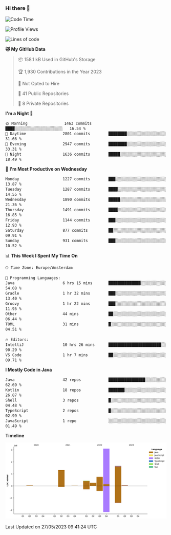 ### Hi there 👋


<!--START_SECTION:waka-->
![Code Time](http://img.shields.io/badge/Code%20Time-3%2C230%20hrs%2033%20mins-blue)

![Profile Views](http://img.shields.io/badge/Profile%20Views-4-blue)

![Lines of code](https://img.shields.io/badge/From%20Hello%20World%20I%27ve%20Written-7.6%20million%20lines%20of%20code-blue)

**🐱 My GitHub Data** 

> 📦 158.1 kB Used in GitHub's Storage 
 > 
> 🏆 1,930 Contributions in the Year 2023
 > 
> 🚫 Not Opted to Hire
 > 
> 📜 41 Public Repositories 
 > 
> 🔑 8 Private Repositories 
 > 
**I'm a Night 🦉** 

```text
🌞 Morning                1463 commits        ████░░░░░░░░░░░░░░░░░░░░░   16.54 % 
🌆 Daytime                2801 commits        ████████░░░░░░░░░░░░░░░░░   31.66 % 
🌃 Evening                2947 commits        ████████░░░░░░░░░░░░░░░░░   33.31 % 
🌙 Night                  1636 commits        █████░░░░░░░░░░░░░░░░░░░░   18.49 % 
```
📅 **I'm Most Productive on Wednesday** 

```text
Monday                   1227 commits        ███░░░░░░░░░░░░░░░░░░░░░░   13.87 % 
Tuesday                  1287 commits        ████░░░░░░░░░░░░░░░░░░░░░   14.55 % 
Wednesday                1890 commits        █████░░░░░░░░░░░░░░░░░░░░   21.36 % 
Thursday                 1491 commits        ████░░░░░░░░░░░░░░░░░░░░░   16.85 % 
Friday                   1144 commits        ███░░░░░░░░░░░░░░░░░░░░░░   12.93 % 
Saturday                 877 commits         ██░░░░░░░░░░░░░░░░░░░░░░░   09.91 % 
Sunday                   931 commits         ███░░░░░░░░░░░░░░░░░░░░░░   10.52 % 
```


📊 **This Week I Spent My Time On** 

```text
🕑︎ Time Zone: Europe/Amsterdam

💬 Programming Languages: 
Java                     6 hrs 15 mins       ██████████████░░░░░░░░░░░   54.08 % 
Gradle                   1 hr 32 mins        ███░░░░░░░░░░░░░░░░░░░░░░   13.40 % 
Groovy                   1 hr 22 mins        ███░░░░░░░░░░░░░░░░░░░░░░   11.95 % 
Other                    44 mins             ██░░░░░░░░░░░░░░░░░░░░░░░   06.44 % 
TOML                     31 mins             █░░░░░░░░░░░░░░░░░░░░░░░░   04.51 % 

🔥 Editors: 
IntelliJ                 10 hrs 26 mins      ███████████████████████░░   90.29 % 
VS Code                  1 hr 7 mins         ██░░░░░░░░░░░░░░░░░░░░░░░   09.71 % 
```

**I Mostly Code in Java** 

```text
Java                     42 repos            ████████████████░░░░░░░░░   62.69 % 
Kotlin                   18 repos            ███████░░░░░░░░░░░░░░░░░░   26.87 % 
Shell                    3 repos             █░░░░░░░░░░░░░░░░░░░░░░░░   04.48 % 
TypeScript               2 repos             █░░░░░░░░░░░░░░░░░░░░░░░░   02.99 % 
JavaScript               1 repo              ░░░░░░░░░░░░░░░░░░░░░░░░░   01.49 % 
```



**Timeline**

![Lines of Code chart](https://raw.githubusercontent.com/powercasgamer/powercasgamer/master/assets/bar_graph.png)


 Last Updated on 27/05/2023 09:41:24 UTC
<!--END_SECTION:waka-->
